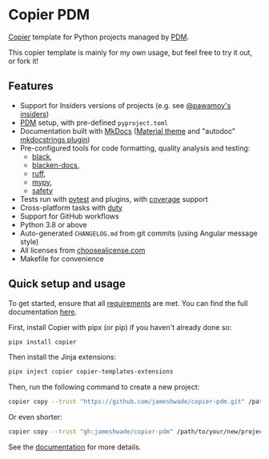 # Copier PDM

[Copier](https://github.com/copier-org/copier) template
for Python projects managed by [PDM](https://github.com/pdm-project/pdm).

This copier template is mainly for my own usage,
but feel free to try it out, or fork it!

## Features

- Support for Insiders versions of projects (e.g. see [@pawamoy's insiders](https://pawamoy.github.io/insiders/))
- [PDM](https://github.com/pdm-project/pdm) setup, with pre-defined `pyproject.toml`
- Documentation built with [MkDocs](https://github.com/mkdocs/mkdocs)
  ([Material theme](https://github.com/squidfunk/mkdocs-material)
  and "autodoc" [mkdocstrings plugin](https://github.com/mkdocstrings/mkdocstrings))
- Pre-configured tools for code formatting, quality analysis and testing:
    - [black](https://github.com/psf/black),
    - [blacken-docs](https://github.com/adamchainz/blacken-docs),
    - [ruff](https://github.com/charliermarsh/ruff),
    - [mypy](https://github.com/python/mypy),
    - [safety](https://github.com/pyupio/safety)
- Tests run with [pytest](https://github.com/pytest-dev/pytest) and plugins, with [coverage](https://github.com/nedbat/coveragepy) support
- Cross-platform tasks with [duty](https://github.com/pawamoy/duty)
- Support for GitHub workflows
- Python 3.8 or above
- Auto-generated `CHANGELOG.md` from git commits (using Angular message style)
- All licenses from [choosealicense.com](https://choosealicense.com/appendix/)
- Makefile for convenience

## Quick setup and usage

To get started, ensure that all [requirements](https://pawamoy.github.io/copier-pdm/requirements) are met. You can find the full documentation [here](https://pawamoy.github.io/copier-pdm).

First, install Copier with pipx (or pip) if you haven't already done so:

```bash
pipx install copier
```
Then install the Jinja extensions:

```bash
pipx inject copier copier-templates-extensions
```

Then, run the following command to create a new project:

```bash
copier copy --trust "https://github.com/jameshwade/copier-pdm.git" /path/to/your/new/project
```

Or even shorter:

```bash
copier copy --trust "gh:jameshwade/copier-pdm" /path/to/your/new/project
```

See the [documentation](https://pawamoy.github.io/copier-pdm)
for more details.
